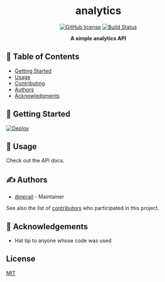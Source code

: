 <h1 align="center">analytics</h1>

<p align="center">
<a href="https://github.com/eventOneHQ/analytics/blob/master/LICENSE"><img src="https://img.shields.io/github/license/eventOneHQ/analytics.svg" alt="GitHub license"></a>
<a href="https://travis-ci.com/eventOneHQ/analytics"><img src="https://travis-ci.com/eventOneHQ/analytics.svg?branch=master" alt="Build Status"></a>

</p>
<p align="center"><b>A simple analytics API</b></p>

## 📝 Table of Contents

- [Getting Started](#getting_started)
- [Usage](#usage)
- [Contributing](CONTRIBUTING.md)
- [Authors](#authors)
- [Acknowledgments](#acknowledgement)

## 🏁 Getting Started <a name = "getting_started"></a>

[![Deploy](https://www.herokucdn.com/deploy/button.svg)](https://heroku.com/deploy)

## 🎈 Usage <a name="usage"></a>

Check out the API docs.

## ✍️ Authors <a name = "authors"></a>

- [@nprail](https://github.com/nprail) - Maintainer

See also the list of [contributors](https://github.com/eventOneHQ/analytics/contributors) who participated in this project.

## 🎉 Acknowledgements <a name = "acknowledgement"></a>

- Hat tip to anyone whose code was used

## License

[MIT](LICENSE)

